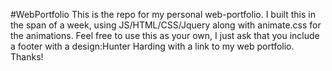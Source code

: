 #WebPortfolio
This is the repo for my personal web-portfolio. I built this in the span of a week, using JS/HTML/CSS/Jquery along with animate.css for the animations. 
Feel free to use this as your own, I just ask that you include a footer with a design:Hunter Harding with a link to my web portfolio. Thanks!

